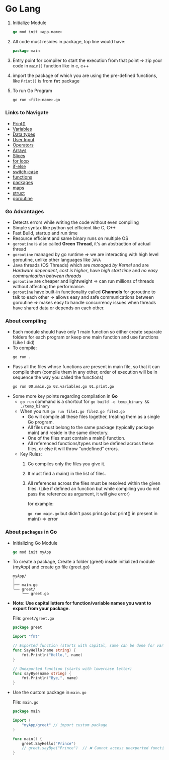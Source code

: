 # Go Lang 

1. Initialize Module
   
    ```go
    go mod init <app-name>
    ```
2. All code must resides in package, top line would have:

    ```go
    package main
    ```
3. Entry point for compiler to start the execution from that point => zip your code in `main()` function like in c, c++
4. import the package of which you are using the pre-defined functions, like `Print()` is from **`fmt`** package
5. To run Go Program
    ```sh
    go run <file-name>.go
    ```
### Links to Navigate

-  [Print()](https://github.com/princebansal7/Learn-GoLang/blob/main/01.Basics/01.print.go)
-  [Variables](https://github.com/princebansal7/Learn-GoLang/blob/main/01.Basics/02.variables.go)
-  [Data types](https://github.com/princebansal7/Learn-GoLang/blob/main/01.Basics/03.dataTypes.go)
-  [User Input](https://github.com/princebansal7/Learn-GoLang/blob/main/01.Basics/04.userInput.go)
-  [Operators](https://github.com/princebansal7/Learn-GoLang/blob/main/01.Basics/05.operators.go)
-  [Arrays](https://github.com/princebansal7/Learn-GoLang/blob/main/01.Basics/06.arrays.go)
-  [Slices](https://github.com/princebansal7/Learn-GoLang/blob/main/01.Basics/07.slices.go)
-  [for loop](https://github.com/princebansal7/Learn-GoLang/blob/main/01.Basics/08.loops.go)
-  [if-else](https://github.com/princebansal7/Learn-GoLang/blob/main/01.Basics/09.if_else.go)
-  [switch-case](https://github.com/princebansal7/Learn-GoLang/blob/main/01.Basics/10.switch_case.go)
-  [functions](https://github.com/princebansal7/Learn-GoLang/blob/main/01.Basics/11.functions.go)
-  [packages](https://github.com/princebansal7/Learn-GoLang/tree/main?tab=readme-ov-file#about-packages-in-go)
-  [maps](https://github.com/princebansal7/Learn-GoLang/blob/main/01.Basics/12.maps.go)
-  [struct](https://github.com/princebansal7/Learn-GoLang/blob/main/01.Basics/13.structType.go)
-  [goroutine](https://github.com/princebansal7/Learn-GoLang/blob/main/01.Basics/14.go_routine.go)

### Go Advantages

- Detects errors while writing the code without even compiling
- Simple syntax like python yet efficient like C, C++
- Fast Build, startup and run time
- Resource efficient and same binary runs on multiple OS
- `goroutine` is also called **Green Thread**, it's an abstraction of actual thread
- `goroutine` managed by go runtime => we are interacting with high level goroutine, unlike other languages like `JAVA` 
- Java threads (OS Threads) which are *managed by Kernel* and are *Hardware dependent*, *cost is higher*, have *high start time* and *no easy communication between threads*
- `goroutine` are cheaper and lightweight => can run millions of threads without affecting the performance.
- `goroutine` have built-in functionality called **Channels** for goroutine to talk to each other => allows easy and safe communications between goroutine => makes easy to handle concurrency issues when threads have shared data or depends on each other.

### About compiling

- Each module should have only 1 main function so either create separate folders for each program or keep one main function and use functions (Like I did)
- To compile:
  ```sh
  go run .
  ```
- Pass all the files whose functions are present in main file, so that it can compile them (compile them in any other, order of execution will be in sequence the way you called the functions)
  ```sh
  go run 00.main.go 02.variables.go 01.print.go
  ```
- Some more key points regarding compilation in **Go**
  - `go run` command is a shortcut for `go build -o temp_binary && ./temp_binary`
  - When you run `go run file1.go file2.go file3.go`
	- Go will compile all these files together, treating them as a single Go program.
	- All files must belong to the same package (typically package main) and reside in the same directory.
	- One of the files must contain a main() function.
	- All referenced functions/types must be defined across these files, or else it will throw “undefined” errors.
  - Key Rules:
    1.	Go compiles only the files you give it.
	2.	It must find a main() in the list of files.
	3.	All references across the files must be resolved within the given files. (Like if defined an function but while compiling you do not pass the reference as argument, it will give error)
    
        for example:
        
         `go run main.go`
           but didn't pass print.go but print() in present in main() => error

### About `packages` in **Go**
  - Initializing Go Module
    ```go
    go mod init myApp
    ```
  - To create a package, Create a folder (greet) inside initialized module (myApp) and create go file (greet.go)
    ```
    myApp/
    │
    ├── main.go
    └── greet/
        └── greet.go
    ```
  - **Note: Use capital letters for function/variable names you want to export from your package.**
    
    File: `greet/greet.go`
    ```go
    package greet

    import "fmt"

    // Exported function (starts with capital, same can be done for variables)
    func SayHello(name string) {
        fmt.Println("Hello,", name)
    }

    // Unexported function (starts with lowercase letter)
    func sayBye(name string) {
        fmt.Println("Bye,", name)
    }
    ```
  - Use the custom package in `main.go`
  
    File: `main.go`
    ```go
    package main

    import (
        "myApp/greet" // import custom package
    )

    func main() {
        greet.SayHello("Prince")
        // greet.sayBye("Prince")  // ❌ Cannot access unexported functions
    }
    ```